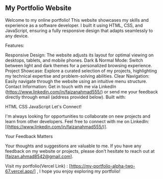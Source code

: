 ## My Portfolio Website

Welcome to my online portfolio! This website showcases my skills and experience as a software developer. I built it using HTML, CSS, and JavaScript, ensuring a fully responsive design that adapts seamlessly to any device.

Features:

Responsive Design: The website adjusts its layout for optimal viewing on desktops, tablets, and mobile phones.
Dark & Normal Mode: Switch between light and dark themes for a personalized browsing experience.
Project Showcase: Explore a curated selection of my projects, highlighting my technical expertise and problem-solving abilities.
Clear Navigation: Easily navigate through the website using an intuitive menu structure.
Contact Information: Get in touch with me via LinkedIn (https://www.linkedin.com/in/faizanahmad555/) or send me your feedback directly through email (address provided below).
Built with:

HTML
CSS
JavaScript
Let's Connect!

I'm always looking for opportunities to collaborate on new projects and learn from other developers. Feel free to connect with me on LinkedIn: [(https://www.linkedin.com/in/faizanahmad555/)].

Your Feedback Matters

Your thoughts and suggestions are valuable to me. If you have any feedback on my website or projects, please don't hesitate to reach out at [faizan.ahmad8542@gmail.com].

Visit my portfolio(Vercel Link) : [https://my-portfolio-alpha-two-67.vercel.app/] , I hope you enjoy exploring my portfolio!
